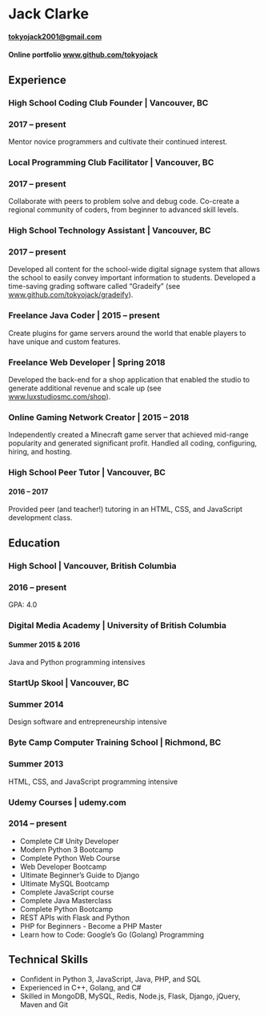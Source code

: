 # Jack Clarke

#### tokyojack2001@gmail.com
#### **Online portfolio** www.github.com/tokyojack 

## Experience
### High School Coding Club Founder | Vancouver, BC
### 2017 – present
Mentor novice programmers and cultivate their continued interest.

### Local Programming Club Facilitator | Vancouver, BC 
### 2017 – present
Collaborate with peers to problem solve and debug code. Co-create a regional
community of coders, from beginner to advanced skill levels.

### High School Technology Assistant | Vancouver, BC
### 2017 – present 
Developed all content for the school-wide digital signage system that allows the school
to easily convey important information to students. Developed a time-saving grading
software called “Gradeify” (see www.github.com/tokyojack/gradeify).

### Freelance Java Coder | 2015 – present
Create plugins for game servers around the world that enable players to have unique
and custom features.

### Freelance Web Developer | Spring 2018
Developed the back-end for a shop application that enabled the studio to generate
additional revenue and scale up (see www.luxstudiosmc.com/shop).

### Online Gaming Network Creator | 2015 – 2018
Independently created a Minecraft game server that achieved mid-range popularity
and generated significant profit. Handled all coding, configuring, hiring, and hosting. 

### High School Peer Tutor | Vancouver, BC
#### 2016 – 2017
Provided peer (and teacher!) tutoring in an HTML, CSS, and JavaScript development
class.

## Education
### High School | Vancouver, British Columbia
### 2016 – present
GPA: 4.0

### Digital Media Academy | University of British Columbia 
#### Summer 2015 & 2016
Java and Python programming intensives

### StartUp Skool | Vancouver, BC
### Summer 2014
Design software and entrepreneurship intensive

### Byte Camp Computer Training School | Richmond, BC
### Summer 2013
HTML, CSS, and JavaScript programming intensive

### Udemy Courses | udemy.com
### 2014 – present
 
* Complete C# Unity Developer 
* Modern Python 3 Bootcamp 
* Complete Python Web Course 
* Web Developer Bootcamp 
* Ultimate Beginner’s Guide to Django
* Ultimate MySQL Bootcamp
* Complete JavaScript course
* Complete Java Masterclass 
* Complete Python Bootcamp
* REST APIs with Flask and Python
* PHP for Beginners - Become a PHP Master
* Learn how to Code: Google’s Go (Golang) Programming


## Technical Skills
* Confident in Python 3, JavaScript, Java, PHP, and SQL
* Experienced in C++, Golang, and C#
* Skilled in MongoDB, MySQL, Redis, Node.js, Flask, Django, jQuery, Maven and Git
